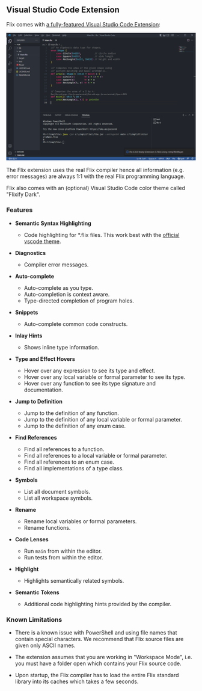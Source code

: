 ## Visual Studio Code Extension

Flix comes with [a fully-featured Visual Studio Code Extension](https://marketplace.visualstudio.com/items?itemName=flix.flix):

![Visual Studio Code1](images/vscode1.png)

The Flix extension uses the real Flix compiler hence all information (e.g. error
messages) are always 1:1 with the real Flix programming language.

Flix also comes with an (optional) Visual Studio Code color theme called "Flixify Dark".

### Features

* __Semantic Syntax Highlighting__
    - Code highlighting for *.flix files. This work best with the [official vscode theme](https://marketplace.visualstudio.com/items?itemName=flix.flixify-dark).

* __Diagnostics__
    - Compiler error messages. 

* __Auto-complete__
    - Auto-complete as you type.
    - Auto-completion is context aware.
    - Type-directed completion of program holes.

* __Snippets__
    - Auto-complete common code constructs.

* __Inlay Hints__
    - Shows inline type information.

* __Type and Effect Hovers__
    - Hover over any expression to see its type and effect.
    - Hover over any local variable or formal parameter to see its type.
    - Hover over any function to see its type signature and documentation.

* __Jump to Definition__
    - Jump to the definition of any function.
    - Jump to the definition of any local variable or formal parameter.
    - Jump to the definition of any enum case.

* __Find References__
    - Find all references to a function.
    - Find all references to a local variable or formal parameter.
    - Find all references to an enum case.
    - Find all implementations of a type class.

* __Symbols__
    - List all document symbols.
    - List all workspace symbols.

* __Rename__
    - Rename local variables or formal parameters.
    - Rename functions.

* __Code Lenses__
    - Run `main` from within the editor.
    - Run tests from within the editor.

* __Highlight__
    - Highlights semantically related symbols.

* __Semantic Tokens__
    - Additional code highlighting hints provided by the compiler.

### Known Limitations

- There is a known issue with PowerShell and using file names that contain
  special characters. We recommend that Flix source files are given only ASCII
  names. 

- The extension assumes that you are working in "Workspace Mode", i.e. you must
  have a folder open which contains your Flix source code. 

- Upon startup, the Flix compiler has to load the entire Flix standard library
  into its caches which takes a few seconds.
